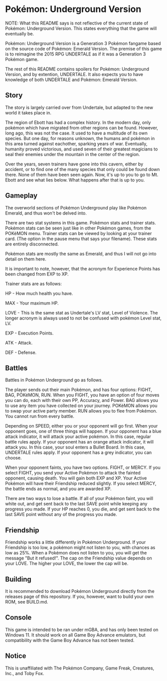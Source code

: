 # Pokémon: Underground Version

NOTE: What this README says is not reflective of the current state of Pokémon: Underground Version. This states everything that the game will eventually be.

Pokémon: Underground Version is a Generation 3 Pokémon fangame based on the source code of Pokémon: Emerald Version. The premise of this game is to reimagine the 2015 RPG UNDERTALE as if it was a Generation 3 Pokémon game. 

The rest of this README contains spoilers for Pokémon: Underground Version, and by extention, UNDERTALE. It also expects you to have knowledge of both UNDERTALE and Pokémon: Emerald Version.

## Story

The story is largely carried over from Undertale, but adapted to the new world it takes place in.

The region of Ebott has had a complex history. In the modern day, only pokémon which have migrated from other regions can be found. However, long ago, this was not the case.
It used to have a multitude of its own species. But one day, for reasons unknown, the humans and pokémon in this area turned against eachother, sparking years of war. Eventually, humanity proved victorious, and used seven of their greatest magicians to seal their enemies under the mountain in the center of the region.

Over the years, seven trainers have gone into this cavern, either by accident, or to find one of the many species that only could be found down there. None of them have been seen again. Now, it's up to you to go to Mt. Ebott and see what lies below. What happens after that is up to you.

## Gameplay

The overworld sections of Pokémon Underground play like Pokémon Emerald, and thus won't be delved into.

There are two stat systems in this game. Pokémon stats and trainer stats. Pokémon stats can be seen just like in other Pokémon games, from the POKéMON menu. Trainer stats can be viewed by looking at your trainer card. (The option in the pause menu that says your filename). These stats are entirely disconnected.

Pokémon stats are mostly the same as Emerald, and thus I will not go into detail on them here.

It is important to note, however, that the acronym for Experience Points has been changed from EXP to XP.

Trainer stats are as follows:

HP - How much health you have.

MAX - Your maximum HP.

LOVE - This is the same stat as Undertale's LV stat, Level of Violence. The longer acronym is always used to not be confused with pokémon Level stat, LV.

EXP - Execution Points.

ATK - Attack.

DEF - Defense.

## Battles

Battles in Pokémon Underground go as follows.

The player sends out their main Pokémon, and has four options:
FIGHT, BAG, POKéMON, RUN.
When you FIGHT, you have an option of four moves you can do, each with their own PP, Accuracy, and Power.
BAG allows you to use any item you have collected on your journey.
POKéMON allows you to swap your active party member.
RUN allows you to flee from Pokémon. You cannot run from every battle.

Depending on SPEED, either you or your opponent will go first. When your opponent goes, one of three things will happen.
If your opponent has a blue attack indicator, it will attack your active pokémon. In this case, regular battle rules apply.
If your opponent has an orange attack indicator, it will attack you. In this case, your soul enters a Bullet Board. In this case, UNDERTALE rules apply.
If your opponent has a grey indicator, you can choose.

When your opponent faints, you have two options. FIGHT, or MERCY. If you select FIGHT, you send your Active Pokémon to attack the fainted opponent, causing death. You will gain both EXP and XP. Your Active Pokémon will have their Friendship reduced slightly. If you select MERCY, the battle ends as normal, and you are awarded XP.

There are two ways to lose a battle. If all of your Pokémon faint, you will white out, and get sent back to the last SAVE point while keeping any progress you made. If your HP reaches 0, you die, and get sent back to the last SAVE point without any of the progress you made.

## Friendship

Friendship works a little differently in Pokémon Underground. If your Friendship is too low, a pokémon might not listen to you, with chances as low as 25%. When a Pokémon does not listen to you, you will get the message "But it refused!".
The cap on the Friendship value depends on your LOVE. The higher your LOVE, the lower the cap will be.

## Building

It is recommended to download Pokémon Underground directly from the releases page of this repository. If you, however, want to build your own ROM, see BUILD.md.

## Console

This game is intended to be ran under mGBA, and has only been tested on Windows 11. It should work on all Game Boy Advance emulators, but compatibility with the Game Boy Advance has not been tested.

## Notice

This is unaffiliated with The Pokémon Company, Game Freak, Creatures, Inc., and Toby Fox.

